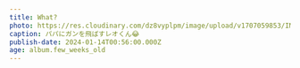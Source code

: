 ```yaml
---
title: What?
photo: https://res.cloudinary.com/dz8vyplpm/image/upload/v1707059853/IMG_8376_rqju9f.jpg
caption: パパにガンを飛ばすレオくん😂
publish-date: 2024-01-14T00:56:00.000Z
age: album.few_weeks_old
---
```

